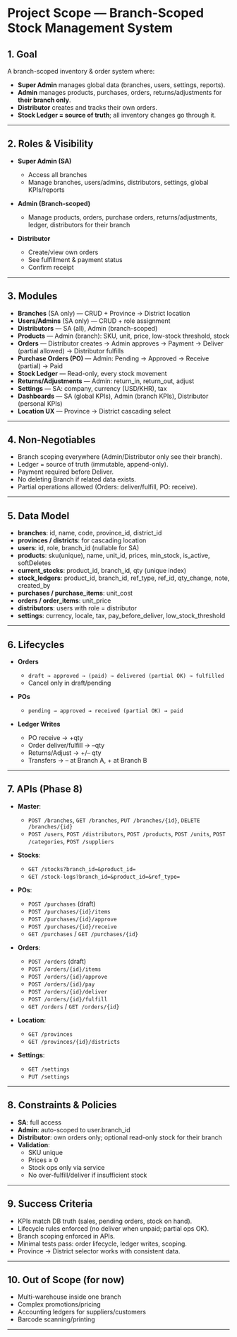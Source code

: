 # Project Scope — Branch-Scoped Stock Management System

## 1. Goal
A branch-scoped inventory & order system where:

- **Super Admin** manages global data (branches, users, settings, reports).
- **Admin** manages products, purchases, orders, returns/adjustments for **their branch only**.
- **Distributor** creates and tracks their own orders.
- **Stock Ledger = source of truth**; all inventory changes go through it.

---

## 2. Roles & Visibility

- **Super Admin (SA)**  
  - Access all branches  
  - Manage branches, users/admins, distributors, settings, global KPIs/reports  

- **Admin (Branch-scoped)**  
  - Manage products, orders, purchase orders, returns/adjustments, ledger, distributors for their branch  

- **Distributor**  
  - Create/view own orders  
  - See fulfillment & payment status  
  - Confirm receipt  

---

## 3. Modules

- **Branches** (SA only) — CRUD + Province → District location  
- **Users/Admins** (SA only) — CRUD + role assignment  
- **Distributors** — SA (all), Admin (branch-scoped)  
- **Products** — Admin (branch): SKU, unit, price, low-stock threshold, stock  
- **Orders** — Distributor creates → Admin approves → Payment → Deliver (partial allowed) → Distributor fulfills  
- **Purchase Orders (PO)** — Admin: Pending → Approved → Receive (partial) → Paid  
- **Stock Ledger** — Read-only, every stock movement  
- **Returns/Adjustments** — Admin: return_in, return_out, adjust  
- **Settings** — SA: company, currency (USD/KHR), tax  
- **Dashboards** — SA (global KPIs), Admin (branch KPIs), Distributor (personal KPIs)  
- **Location UX** — Province → District cascading select  

---

## 4. Non-Negotiables

- Branch scoping everywhere (Admin/Distributor only see their branch).  
- Ledger = source of truth (immutable, append-only).  
- Payment required before Deliver.  
- No deleting Branch if related data exists.  
- Partial operations allowed (Orders: deliver/fulfill, PO: receive).  

---

## 5. Data Model

- **branches**: id, name, code, province_id, district_id  
- **provinces / districts**: for cascading location  
- **users**: id, role, branch_id (nullable for SA)  
- **products**: sku(unique), name, unit_id, prices, min_stock, is_active, softDeletes  
- **current_stocks**: product_id, branch_id, qty (unique index)  
- **stock_ledgers**: product_id, branch_id, ref_type, ref_id, qty_change, note, created_by  
- **purchases / purchase_items**: unit_cost  
- **orders / order_items**: unit_price  
- **distributors**: users with role = distributor  
- **settings**: currency, locale, tax, pay_before_deliver, low_stock_threshold  

---

## 6. Lifecycles

- **Orders**  
  - `draft → approved → (paid) → delivered (partial OK) → fulfilled`  
  - Cancel only in draft/pending  

- **POs**  
  - `pending → approved → received (partial OK) → paid`  

- **Ledger Writes**  
  - PO receive → +qty  
  - Order deliver/fulfill → –qty  
  - Returns/Adjust → +/– qty  
  - Transfers → – at Branch A, + at Branch B  

---

## 7. APIs (Phase 8)

- **Master**:  
  - `POST /branches`, `GET /branches`, `PUT /branches/{id}`, `DELETE /branches/{id}`  
  - `POST /users`, `POST /distributors`, `POST /products`, `POST /units`, `POST /categories`, `POST /suppliers`  

- **Stocks**:  
  - `GET /stocks?branch_id=&product_id=`  
  - `GET /stock-logs?branch_id=&product_id=&ref_type=`  

- **POs**:  
  - `POST /purchases` (draft)  
  - `POST /purchases/{id}/items`  
  - `POST /purchases/{id}/approve`  
  - `POST /purchases/{id}/receive`  
  - `GET /purchases` / `GET /purchases/{id}`  

- **Orders**:  
  - `POST /orders` (draft)  
  - `POST /orders/{id}/items`  
  - `POST /orders/{id}/approve`  
  - `POST /orders/{id}/pay`  
  - `POST /orders/{id}/deliver`  
  - `POST /orders/{id}/fulfill`  
  - `GET /orders` / `GET /orders/{id}`  

- **Location**:  
  - `GET /provinces`  
  - `GET /provinces/{id}/districts`  

- **Settings**:  
  - `GET /settings`  
  - `PUT /settings`  

---

## 8. Constraints & Policies

- **SA**: full access  
- **Admin**: auto-scoped to user.branch_id  
- **Distributor**: own orders only; optional read-only stock for their branch  
- **Validation**:  
  - SKU unique  
  - Prices ≥ 0  
  - Stock ops only via service  
  - No over-fulfill/deliver if insufficient stock  

---

## 9. Success Criteria

- KPIs match DB truth (sales, pending orders, stock on hand).  
- Lifecycle rules enforced (no deliver when unpaid; partial ops OK).  
- Branch scoping enforced in APIs.  
- Minimal tests pass: order lifecycle, ledger writes, scoping.  
- Province → District selector works with consistent data.  

---

## 10. Out of Scope (for now)

- Multi-warehouse inside one branch  
- Complex promotions/pricing  
- Accounting ledgers for suppliers/customers  
- Barcode scanning/printing  

---

